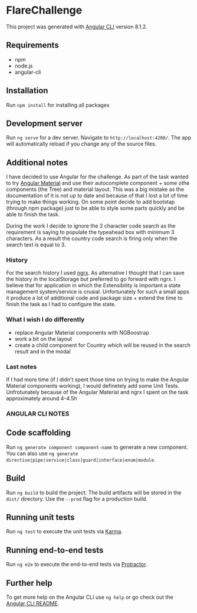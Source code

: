 # FlareChallenge

This project was generated with [Angular CLI](https://github.com/angular/angular-cli) version 8.1.2.

## Requirements
- npm
- node.js
- angular-cli

## Installation
Run `npm install` for installing all packages

## Development server

Run `ng serve` for a dev server. Navigate to `http://localhost:4200/`. The app will automatically reload if you change any of the source files.

## Additional notes

I have decided to use Angular for the challenge.
As part of the task wanted to try [Angular Material](https://material.angular.io/) and use their autocomplete component + some othe components (the Tree) and material layout.
This was a big mistake as the documentation of it is not up to date and because of that I lost a lot of time trying to make things working.
On some point decide to add bootstap (through npm package) just to be able to style some parts quickly and be able to finish the task.

During the work I decide to ignore the 2 character code search as the requirement is saying to populate the typeahead box with minimum 3 characters.
As a result the country code search is firing only when the search text is equal to 3.

### History
For the search history I used [ngrx](https://ngrx.io/). As alternative I thought that I can save the history in the localStorage but preferred to go forward with ngrx.
I believe that for application in which the Extensibility is important a state management system/service is crusial.
Unfortunately for such a small apps it produce a lot of additional code and package size + extend the time to finish the task as I had to configure the state.

### What I wish I do differently
- replace Angular Material components with NGBoostrap 
- work a bit on the layout
- create a child component for Country which will be reused in the search result and in the modal

### Last notes
If I had more time (if I didn't spent those time on trying to make the Angular Material components working), I would definetely add some Unit Tests.
Unfrotunately because of the Angular Material and ngrx I spent on the task approximately around 4-4.5h


### ANGULAR CLI NOTES


## Code scaffolding

Run `ng generate component component-name` to generate a new component. You can also use `ng generate directive|pipe|service|class|guard|interface|enum|module`.

## Build

Run `ng build` to build the project. The build artifacts will be stored in the `dist/` directory. Use the `--prod` flag for a production build.

## Running unit tests

Run `ng test` to execute the unit tests via [Karma](https://karma-runner.github.io).

## Running end-to-end tests

Run `ng e2e` to execute the end-to-end tests via [Protractor](http://www.protractortest.org/).

## Further help

To get more help on the Angular CLI use `ng help` or go check out the [Angular CLI README](https://github.com/angular/angular-cli/blob/master/README.md).
